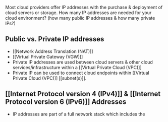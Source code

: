 Most cloud providers offer IP addresses with the purchase & deployment of cloud servers or storage. How many IP addresses are needed for your cloud environment? (how many public IP addresses & how many private IPs?)
## Public vs. Private IP addresses
- [[Network Address Translation (NAT)]]
- [[Virtual Private Gateway (VGW)]]
- Private IP addresses are used between cloud servers & other cloud services/infrastructure within a [[Virtual Private Cloud (VPC)]]
- Private IP can be used to connect cloud endpoints within [[Virtual Private Cloud (VPC)]] [[subnet(s)]].
## [[Internet Protocol version 4 (IPv4)]] & [[Internet Protocol version 6 (IPv6)]] Addresses
- IP addresses are part of a full network stack which includes the 

